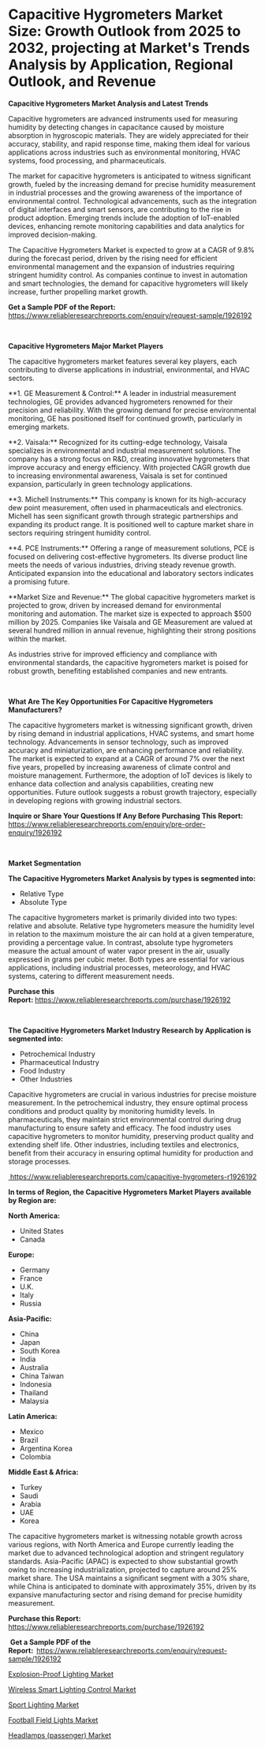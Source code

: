 <p><h1>Capacitive Hygrometers Market Size: Growth Outlook from 2025 to 2032, projecting at Market's Trends Analysis by Application, Regional Outlook, and Revenue</h1></p><p><strong>Capacitive Hygrometers Market Analysis and Latest Trends</strong></p>
<p><p>Capacitive hygrometers are advanced instruments used for measuring humidity by detecting changes in capacitance caused by moisture absorption in hygroscopic materials. They are widely appreciated for their accuracy, stability, and rapid response time, making them ideal for various applications across industries such as environmental monitoring, HVAC systems, food processing, and pharmaceuticals.</p><p>The market for capacitive hygrometers is anticipated to witness significant growth, fueled by the increasing demand for precise humidity measurement in industrial processes and the growing awareness of the importance of environmental control. Technological advancements, such as the integration of digital interfaces and smart sensors, are contributing to the rise in product adoption. Emerging trends include the adoption of IoT-enabled devices, enhancing remote monitoring capabilities and data analytics for improved decision-making.</p><p>The Capacitive Hygrometers Market is expected to grow at a CAGR of 9.8% during the forecast period, driven by the rising need for efficient environmental management and the expansion of industries requiring stringent humidity control. As companies continue to invest in automation and smart technologies, the demand for capacitive hygrometers will likely increase, further propelling market growth.</p></p>
<p><strong>Get a Sample PDF of the Report:&nbsp;</strong> <a href="https://www.reliableresearchreports.com/enquiry/request-sample/1926192?utm_campaign=121&utm_medium=2&utm_source=Github&utm_content=ia&utm_term=15012025&utm_id=capacitive-hygrometers">https://www.reliableresearchreports.com/enquiry/request-sample/1926192</a></p>
<p>&nbsp;</p>
<p><strong>Capacitive Hygrometers Major Market Players</strong></p>
<p><p>The capacitive hygrometers market features several key players, each contributing to diverse applications in industrial, environmental, and HVAC sectors. </p><p>**1. GE Measurement & Control:** A leader in industrial measurement technologies, GE provides advanced hygrometers renowned for their precision and reliability. With the growing demand for precise environmental monitoring, GE has positioned itself for continued growth, particularly in emerging markets. </p><p>**2. Vaisala:** Recognized for its cutting-edge technology, Vaisala specializes in environmental and industrial measurement solutions. The company has a strong focus on R&D, creating innovative hygrometers that improve accuracy and energy efficiency. With projected CAGR growth due to increasing environmental awareness, Vaisala is set for continued expansion, particularly in green technology applications.</p><p>**3. Michell Instruments:** This company is known for its high-accuracy dew point measurement, often used in pharmaceuticals and electronics. Michell has seen significant growth through strategic partnerships and expanding its product range. It is positioned well to capture market share in sectors requiring stringent humidity control.</p><p>**4. PCE Instruments:** Offering a range of measurement solutions, PCE is focused on delivering cost-effective hygrometers. Its diverse product line meets the needs of various industries, driving steady revenue growth. Anticipated expansion into the educational and laboratory sectors indicates a promising future.</p><p>**Market Size and Revenue:** The global capacitive hygrometers market is projected to grow, driven by increased demand for environmental monitoring and automation. The market size is expected to approach $500 million by 2025. Companies like Vaisala and GE Measurement are valued at several hundred million in annual revenue, highlighting their strong positions within the market. </p><p>As industries strive for improved efficiency and compliance with environmental standards, the capacitive hygrometers market is poised for robust growth, benefiting established companies and new entrants.</p></p>
<p>&nbsp;</p>
<p><strong>What Are The Key Opportunities For Capacitive Hygrometers Manufacturers?</strong></p>
<p><p>The capacitive hygrometers market is witnessing significant growth, driven by rising demand in industrial applications, HVAC systems, and smart home technology. Advancements in sensor technology, such as improved accuracy and miniaturization, are enhancing performance and reliability. The market is expected to expand at a CAGR of around 7% over the next five years, propelled by increasing awareness of climate control and moisture management. Furthermore, the adoption of IoT devices is likely to enhance data collection and analysis capabilities, creating new opportunities. Future outlook suggests a robust growth trajectory, especially in developing regions with growing industrial sectors.</p></p>
<p><strong>Inquire or Share Your Questions If Any Before Purchasing This Report:</strong> <a href="https://www.reliableresearchreports.com/enquiry/pre-order-enquiry/1926192?utm_campaign=121&utm_medium=2&utm_source=Github&utm_content=ia&utm_term=15012025&utm_id=capacitive-hygrometers">https://www.reliableresearchreports.com/enquiry/pre-order-enquiry/1926192</a></p>
<p>&nbsp;</p>
<p><strong>Market Segmentation</strong></p>
<p><strong>The Capacitive Hygrometers Market Analysis by types is segmented into:</strong></p>
<p><ul><li>Relative Type</li><li>Absolute Type</li></ul></p>
<p><p>The capacitive hygrometers market is primarily divided into two types: relative and absolute. Relative type hygrometers measure the humidity level in relation to the maximum moisture the air can hold at a given temperature, providing a percentage value. In contrast, absolute type hygrometers measure the actual amount of water vapor present in the air, usually expressed in grams per cubic meter. Both types are essential for various applications, including industrial processes, meteorology, and HVAC systems, catering to different measurement needs.</p></p>
<p><strong>Purchase this Report:&nbsp;</strong><a href="https://www.reliableresearchreports.com/purchase/1926192?utm_campaign=121&utm_medium=2&utm_source=Github&utm_content=ia&utm_term=15012025&utm_id=capacitive-hygrometers">https://www.reliableresearchreports.com/purchase/1926192</a></p>
<p>&nbsp;</p>
<p><strong>The Capacitive Hygrometers Market Industry Research by Application is segmented into:</strong></p>
<p><ul><li>Petrochemical Industry</li><li>Pharmaceutical Industry</li><li>Food Industry</li><li>Other Industries</li></ul></p>
<p><p>Capacitive hygrometers are crucial in various industries for precise moisture measurement. In the petrochemical industry, they ensure optimal process conditions and product quality by monitoring humidity levels. In pharmaceuticals, they maintain strict environmental control during drug manufacturing to ensure safety and efficacy. The food industry uses capacitive hygrometers to monitor humidity, preserving product quality and extending shelf life. Other industries, including textiles and electronics, benefit from their accuracy in ensuring optimal humidity for production and storage processes.</p></p>
<p><a href="https://www.reliableresearchreports.com/capacitive-hygrometers-r1926192?utm_campaign=121&utm_medium=2&utm_source=Github&utm_content=ia&utm_term=15012025&utm_id=capacitive-hygrometers">&nbsp;https://www.reliableresearchreports.com/capacitive-hygrometers-r1926192</a></p>
<p><strong>In terms of Region, the Capacitive Hygrometers Market Players available by Region are:</strong></p>
<p>
    <p> <strong> North America: </strong>
        <ul>
            <li>United States</li>
            <li>Canada</li>
        </ul>
        </p> 
    <p> <strong> Europe: </strong>
        <ul>
            <li>Germany</li>
            <li>France</li>
            <li>U.K.</li>
            <li>Italy</li>
            <li>Russia</li>
        </ul>
        </p> 
    <p> <strong> Asia-Pacific: </strong>
        <ul>
            <li>China</li>
            <li>Japan</li>
            <li>South Korea</li>
            <li>India</li>
            <li>Australia</li>
            <li>China Taiwan</li>
            <li>Indonesia</li>
            <li>Thailand</li>
            <li>Malaysia</li>
        </ul>
        </p> 
    <p> <strong> Latin America: </strong>
        <ul>
            <li>Mexico</li>
            <li>Brazil</li>
            <li>Argentina Korea</li>
            <li>Colombia</li>
        </ul>
        </p> 
    <p> <strong> Middle East & Africa: </strong>
        <ul>
            <li>Turkey</li>
            <li>Saudi</li>
            <li>Arabia</li>
            <li>UAE</li>
            <li>Korea</li>
        </ul>
    </p>
    </p>
<p><p>The capacitive hygrometers market is witnessing notable growth across various regions, with North America and Europe currently leading the market due to advanced technological adoption and stringent regulatory standards. Asia-Pacific (APAC) is expected to show substantial growth owing to increasing industrialization, projected to capture around 25% market share. The USA maintains a significant segment with a 30% share, while China is anticipated to dominate with approximately 35%, driven by its expansive manufacturing sector and rising demand for precise humidity measurement.</p></p>
<p><strong>Purchase this Report: </strong><a href="https://www.reliableresearchreports.com/purchase/1926192?utm_campaign=121&utm_medium=2&utm_source=Github&utm_content=ia&utm_term=15012025&utm_id=capacitive-hygrometers">https://www.reliableresearchreports.com/purchase/1926192</a></p>
<p>&nbsp;<strong>Get a Sample PDF of the Report:&nbsp;&nbsp;</strong><a href="https://www.reliableresearchreports.com/enquiry/request-sample/1926192?utm_campaign=121&utm_medium=2&utm_source=Github&utm_content=ia&utm_term=15012025&utm_id=capacitive-hygrometers">https://www.reliableresearchreports.com/enquiry/request-sample/1926192</a></p>
<p><strong></strong></p>
<p><p><a href="https://github.com/sca704osol/Market-Research-Report-List-1/blob/main/explosion-proof-lighting-market.md?utm_campaign=121&utm_medium=2&utm_source=Github&utm_content=ia&utm_term=15012025&utm_id=capacitive-hygrometers">Explosion-Proof Lighting Market</a></p><p><a href="https://github.com/mauripalmi/Market-Research-Report-List-5/blob/main/wireless-smart-lighting-control-market.md?utm_campaign=121&utm_medium=2&utm_source=Github&utm_content=ia&utm_term=15012025&utm_id=capacitive-hygrometers">Wireless Smart Lighting Control Market</a></p><p><a href="https://github.com/kbollin866/Market-Research-Report-List-1/blob/main/sport-lighting-market.md?utm_campaign=121&utm_medium=2&utm_source=Github&utm_content=ia&utm_term=15012025&utm_id=capacitive-hygrometers">Sport Lighting Market</a></p><p><a href="https://github.com/janraimondo83/Market-Research-Report-List-1/blob/main/football-field-lights-market.md?utm_campaign=121&utm_medium=2&utm_source=Github&utm_content=ia&utm_term=15012025&utm_id=capacitive-hygrometers">Football Field Lights Market</a></p><p><a href="https://github.com/sholympia197070/Market-Research-Report-List-1/blob/main/headlamps-passenger-market.md?utm_campaign=121&utm_medium=2&utm_source=Github&utm_content=ia&utm_term=15012025&utm_id=capacitive-hygrometers">Headlamps (passenger) Market</a></p></p>